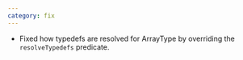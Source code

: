 ```yaml
---
category: fix
---
```

* Fixed how typedefs are resolved for ArrayType by overriding the `resolveTypedefs` predicate.
